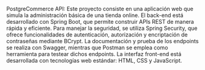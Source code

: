PostgreCommerce API: Este proyecto consiste en una aplicación web que simula la administración básica de una tienda online. El back-end está desarrollado con Spring Boot, que permite construir APIs REST de manera rápida y eficiente. Para manejar la seguridad, se utiliza Spring Security, que ofrece funcionalidades de autenticación, autorización y encriptación de contraseñas mediante BCrypt. La documentación y prueba de los endpoints se realiza con Swagger, mientras que Postman se emplea como herramienta para testear dichos endpoints. La interfaz front-end está desarrollada con tecnologías web estándar: HTML, CSS y JavaScript.
